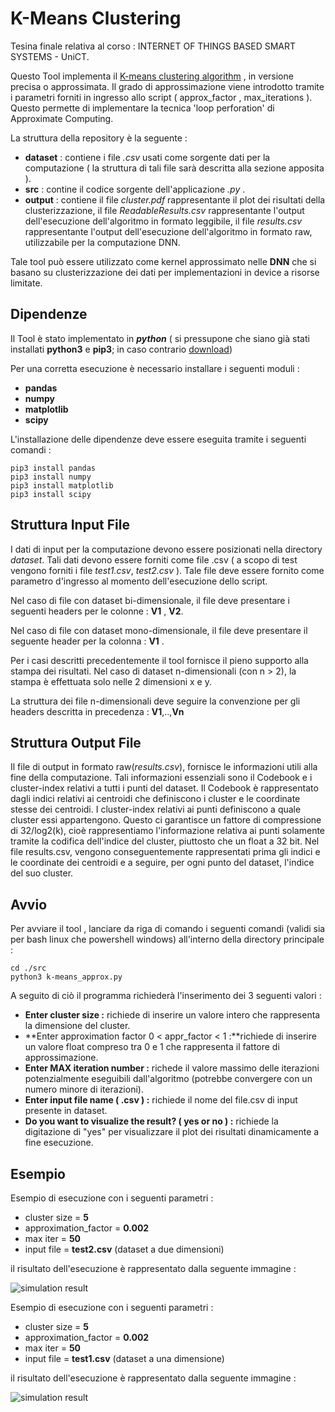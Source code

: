 # K-Means Clustering

<!--![simulation result](https://archivio.unict.it/sites/default/files/images/orizzontale-grigio.png)-->

Tesina finale relativa al corso : INTERNET OF THINGS BASED SMART SYSTEMS - UniCT.

Questo Tool implementa il  [K-means clustering algorithm](https://en.wikipedia.org/wiki/K-means_clustering) , in versione precisa o approssimata. Il grado di approssimazione viene introdotto tramite i parametri forniti in ingresso allo script ( approx_factor , max_iterations ). Questo permette di implementare la tecnica 'loop perforation' di Approximate Computing.

La struttura della repository è la seguente :

- **dataset** : contiene i file _.csv_ usati come sorgente dati per la computazione ( la struttura di tali file sarà descritta alla sezione apposita ).
- **src** : contine il codice sorgente dell'applicazione _.py_ .
- **output** : contiene il file _cluster.pdf_ rappresentante il plot dei risultati della clusterizzazione, il file _ReadableResults.csv_ rappresentante l'output dell'esecuzione dell'algoritmo in formato leggibile, il file _results.csv_ rappresentante l'output dell'esecuzione dell'algoritmo in formato raw, utilizzabile per la computazione DNN.

Tale tool può essere utilizzato come kernel approssimato nelle **DNN** che si basano su clusterizzazione dei dati per implementazioni in device a risorse limitate.

## Dipendenze

Il Tool è stato implementato in **_python_** ( si pressupone che siano già stati installati **python3** e **pip3**; in caso contrario [download](https://www.python.org/downloads/))

Per una corretta esecuzione è necessario installare i seguenti moduli :

- **pandas**
- **numpy**
- **matplotlib**
- **scipy**

L'installazione delle dipendenze deve essere eseguita tramite i seguenti comandi :

```[shell]
pip3 install pandas
pip3 install numpy
pip3 install matplotlib
pip3 install scipy

```

## Struttura Input File

I dati di input per la computazione devono essere posizionati nella directory _dataset_. Tali dati devono essere forniti come file .csv  ( a scopo di test vengono forniti i file _test1.csv_, _test2.csv_ ). Tale file deve essere fornito come parametro d'ingresso al momento dell'esecuzione dello script.

Nel caso di file con dataset bi-dimensionale, il file deve presentare i seguenti headers per le colonne : **V1** , **V2**.

Nel caso di file con dataset mono-dimensionale, il file deve presentare il seguente header per la colonna : **V1** .

Per i casi descritti precedentemente il tool fornisce il pieno supporto alla stampa dei risultati. Nel caso di dataset  n-dimensionali (con n > 2), la stampa è effettuata solo nelle 2 dimensioni x e y. 

La struttura dei file n-dimensionali deve seguire la convenzione per gli headers descritta in precedenza : **V1**,..,**Vn**

## Struttura Output File

Il file di output in formato raw(_results.csv_), fornisce le informazioni utili alla fine della computazione. Tali informazioni essenziali sono il Codebook e i cluster-index relativi a tutti i punti del dataset. Il Codebook è rappresentato dagli indici relativi ai centroidi che definiscono i cluster e le coordinate stesse dei centroidi. I cluster-index relativi ai punti definiscono a quale cluster essi appartengono. Questo ci garantisce un fattore di compressione di 32/log2(k), cioè rappresentiamo l'informazione relativa ai punti solamente tramite la codifica dell'indice del cluster, piuttosto che un float a 32 bit.
Nel file results.csv, vengono conseguentemente rappresentati prima gli indici e le coordinate dei centroidi e a seguire, per ogni punto del dataset, l'indice del suo cluster. 

## Avvio

Per avviare il tool , lanciare da riga di comando i seguenti comandi (validi sia per bash linux che powershell windows)  all'interno della directory principale :

```[python]
cd ./src
python3 k-means_approx.py

```

A seguito di ciò il programma richiederà l'inserimento dei 3 seguenti valori :

- **Enter cluster size :** richiede di inserire un valore intero che rappresenta la dimensione del cluster.
- **Enter approximation factor 0 < appr_factor < 1 :**richiede di inserire un valore float compreso tra 0 e 1 che rappresenta il fattore di approssimazione.
- **Enter MAX iteration number :** richede il valore massimo delle iterazioni potenzialmente eseguibili dall'algoritmo (potrebbe convergere con un numero minore di iterazioni).
- **Enter input file name ( .csv ) :** richiede il nome del file.csv di input presente in dataset.
- **Do you want to visualize the result? ( yes or no ) :** richiede la digitazione di "yes" per visualizzare il plot dei risultati dinamicamente a fine esecuzione.

## Esempio

Esempio di esecuzione con i seguenti parametri :

- cluster size = **5**
- approximation_factor = **0.002**
- max iter = **50**
- input file = **test2.csv** (dataset a due dimensioni)

il risultato dell'esecuzione è rappresentato dalla seguente immagine :

![simulation result](https://github.com/RaiMar96/IoT_project_2k19-20/blob/master/example/example-bi.png)

Esempio di esecuzione con i seguenti parametri :

- cluster size = **5**
- approximation_factor = **0.002**
- max iter = **50**
- input file = **test1.csv** (dataset a una dimensione)

il risultato dell'esecuzione è rappresentato dalla seguente immagine :

![simulation result](https://github.com/RaiMar96/IoT_project_2k19-20/blob/master/example/example-mono.png)

